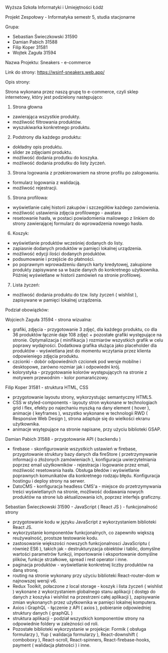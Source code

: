 Wyższa Szkoła Informatyki i Umiejętności Łódź


Projekt Zespołowy - Informatyka semestr 5, studia stacjonarne


Grupa:
- Sebastian Świeczkowski 31590
- Damian Pabich 31588
- Filip Koper 31581
- Wojtek Zaguła 31594


Nazwa Projektu: Sneakers - e-commerce


Link do strony: https://wsinf-sneakers.web.app/


Opis strony: 


Strona wykonana przez naszą grupę to e-commerce, czyli sklep internetowy, który jest podzielony następująco:
1. Strona głowna 
- zawierająca wszystkie produkty.
- możliwość filtrowania produktów.  
- wyszukiwarka konkretnego produktu.


2. Podstrony dla każdego produktu:
- dokładny opis produktu.
- slider ze zdjęciami produktu.
- możliwość dodania produtku do koszyka.
- możliwość dodania produtku do listy życzeń.


3. Strona logowania z przekierowaniem na strone profilu po zalogowaniu.
- formularz logowania z walidacją.
- możliwość rejestracji.


5. Strona profilowa:
- wyświetlanie calej historii zakupów i szczegółów każdego zamówienia.
- możliwość ustawienia zdjęcia profilowego - awatara
- resetowanie hasła, w postaci powiadomienia mailowego z linkiem do strony zawierającej formularz do wprowadzenia nowego hasła.


6. Koszyk:
- wyświetlanie produktów wcześniej dodanych do listy.
- zapiasnie dodanych produktów w pamięci lokalnej urządzenia. 
- możliwość edycji ilości dodanych produktów. 
- podsumowanie i przejście do płatności. 
- po poprawnym wprowadzeniu danych karty kredytowej, zakupione produkty zapisywane sa w bazie danych do konkretnego użytkownika. Później wyświetlane w historii zamówień na stronie profilowej.


7. Lista życzeń:
- możliwość dodania produktu do tzw. listy życzeń ( wishlist ), zapisywane w pamięci lokalnej urządzenia.


Podział obowiązków:


Wojciech Zaguła 31594 - strona wizualna:
- grafiki, zdjęcia - przygotowanie 3 zdjęć, dla każdego produktu, co dla 36 produktów łącznie daje 108 zdjęć + pozostałe grafiki występujące na stronie.            Optymalizacja ( minifikacja ) rozmiarów wszystkich grafik w celu poprawy wydajności. Dodatkowa grafika służąca jako placeholder dla produktów - wyświetlana jest do momentu wczytania przez klienta odpowieniego zdjęcia produktu.
- czcionki - dobór odpowiednich czcionek pod wersje mobilne i desktopowe, zarówno rozmiar jak i odpowiedni krój.
- kolorystyka - przygotowanie kolorów występujących na stronie z motywem przewodnim - kolor pomarańczowy.


Filip Koper 31581 - struktura HTML, CSS
- przygotowanie layoutu strony, wykorzystując semantyczny HTML5.
- CSS w styled-components - layouty stron wykonane w technologiach grid i flex, efekty po najechaniu myszką na dany element ( hover ), animacje ( keyframes ), wszystko wykonane w technologii RWD ( Responsive Web Design ), strona adaptuje się do wielkości ekranu użytkownika.
- animacje wsytępujące na stronie napisane, przy użyciu biblioteki GSAP.


Damian Pabich 31588 - przygotowanie API ( backendu )
- firebase - skonfigurowanie wszystkich ustawień w firebase, przygotowanie struktury bazy danych dla fireStore ( przetrzymywanie informacji o złożonych zamówieniach ), konfiguracja uwierzytelniania poprzez email użytkowników - rejestracja i logowanie przez email, możliwość resetowania hasła. Obsługa błedów i wyświetlanie poprawnych komunikatów dla konkretnego rodzaju błędu. Konfiguracja hostingu i deploy strony na serwer.
- DatoCMS - konfiguracja headless CMS'a - miejsce do przetrzymywania treści wyświetlanych na stronie, możliwość dodawania nowych produktów na strone lub aktualizowania ich, poprzez interfejs graficzny.


Sebastian Świeczkowski 31590 - JavaScript ( React JS ) - funkcjonalność strony
- przygotowanie kodu w języku JavaScript z wykorzystaniem biblioteki React JS. 
- wykorzystanie komponentów funkcjonalnych, co zapewniło większą reużywalność, prostsze testowanie kodu.
- zastosowanie większości nowszych funkcjonalnosci JavaScriptu ( również ES6 ), takich jak - destrukturyzacja obiektów i tablic, domyślne wartości parametrów funkcji, importowanie i eksportowanie domyślne plików, funkcje strzałkowe, spread i rest operator i inne.
- paginacja produktów - wyświetlanie konkretnej liczby produktów na daną stronę.
- routing na stronie wykonany przy użyciu biblioteki React-router-dom w najnowszej wersji v6.	
- Redux Toolkit, połaczone z local storage - koszyk i lista życzeń ( wishlist ) wykonane z wykorzystaniem globalnego stanu aplikacji ( dostęp do danych z koszyka i wishlist na przestrzeni całej aplikacji ), zapisywanie zmian wykonanych przez użytkownika w pamięci lokalnej komputera. 
- Axios i GraphQL - łączenie z API ( axios ), pobieranie odpowiedniej struktury danych ( graphQL )
- struktura aplikacji - podział wszystkich komponentów strony na odpowiednie foldery w zależności od roli.
- Pozostałe biblioteki wykorzystanie w projekcje: Formik ( obsługa formularzy ), Yup ( walidacja formularzy ), React-downshift ( comboboxy ), React-scroll, React-spinners, 
React-firebase-hooks, payment ( walidacja płatności ) i inne.   
